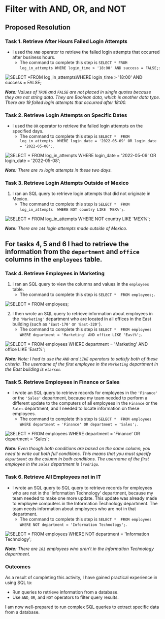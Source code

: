 # Filter with AND, OR, and NOT

## Proposed Resolution

### Task 1. Retrieve After Hours Failed Login Attempts

* I used the `AND` operator to retrieve the failed login attempts that occurred after business hours. 
    * The command to complete this step is `SELECT *
FROM log_in_attempts
WHERE login_time > '18:00' AND success = FALSE;`:

![SELECT *FROM log_in_attemptsWHERE login_time > '18:00' AND success = FALSE;](https://github.com/user-attachments/assets/b58798a1-3726-4e52-a27e-ae6f7787d8a9)

***Note:** Values of `TRUE` and `FALSE` are not placed in single quotes because they are not string data. They are Boolean data, which is another data type. There are 19 failed login attempts that occurred after 18:00.*

### Task 2. Retrieve Login Attempts on Specific Dates

* I used the `OR` operator to retrieve the failed login attempts on the specified days.
    * The command to complete this step is `SELECT * 
FROM log_in_attempts 
WHERE login_date = '2022-05-09' OR login_date = '2022-05-08';`.

![SELECT * FROM log_in_attempts WHERE login_date = '2022-05-09' OR login_date = '2022-05-08';](https://github.com/user-attachments/assets/4c273269-a070-46a6-8ef3-f6ab7ebd4ced)

***Note:** There are `75` login attempts in these two days.*

### Task 3. Retrieve Login Attempts Outside of Mexico

1. I ran an SQL query to retrieve login attempts that did not originate in Mexico.
    * The command to complete this step is `SELECT * 
FROM log_in_attempts 
WHERE NOT country LIKE 'MEX%';`.

![SELECT * FROM log_in_attempts WHERE NOT country LIKE 'MEX%';](https://github.com/user-attachments/assets/e9b66452-a279-4643-ab53-52dc48bd7a0b)

***Note:** There are `144` login attempts made outside of Mexico.*

## For tasks 4, 5 and 6 I had to retrieve the information from the `department` and `office` columns in the `employees` table.

### Task 4. Retrieve Employees in Marketing

1. I ran an SQL query to view the columns and values in the `employees` table.
    * The command to complete this step is `SELECT * 
FROM employees;`.

![SELECT * FROM employees;](https://github.com/user-attachments/assets/26c90a4a-36b1-42d6-be8c-d0972c80cd51)

2. I then wrote an SQL query to retrieve information about employees in the `'Marketing'` department who are located in all offices in the East building (such as `'East-170'` or `'East-320'`).
    * The command to complete this step is `SELECT * 
FROM employees 
WHERE department = 'Marketing' AND office LIKE 'East%';`.

![SELECT * FROM employees WHERE department = 'Marketing' AND office LIKE 'East%';](https://github.com/user-attachments/assets/8a9bcc7d-dbfc-40d1-998c-59fb70c335a6)

***Note:** Note: I had to use the `AND` and `LIKE` operators to satisfy both of these criteria. The username of the first employee in the `Marketing` department in the East building is `elarson`.*

### Task 5. Retrieve Employees in Finance or Sales

* I wrote an SQL query to retrieve records for employees in the `'Finance'` or the `'Sales'` department, because my team needed to perform a different update to the computers of all employees in the `Finance` or the `Sales` department, and I needed to locate information on these employees. 
  * The command to complete this step is `SELECT * 
FROM employees 
WHERE department = 'Finance' OR department = 'Sales';`.

![SELECT * FROM employees WHERE department = 'Finance' OR department = 'Sales';](https://github.com/user-attachments/assets/0baf15aa-54fa-435c-aa56-2c8e3c55a136)

***Note:** Even though both conditions are based on the same column, you need to write out both full conditions. This means that you must specify `department` as the column in both conditions. The username of the first employee in the `Sales` department is `lrodriqu`.*

### Task 6. Retrieve All Employees not in IT

* I wrote an SQL query to SQL query to retrieve records for employees who are not in the 'Information Technology' department, because my team needed to make one more update. This update was already made to employee computers in the Information Technology department. The team needs information about employees who are not in that department. 
  * The command to complete this step is `SELECT * 
FROM employees 
WHERE NOT department = 'Information Technology';`.

![SELECT * FROM employees WHERE NOT department = 'Information Technology';](https://github.com/user-attachments/assets/741b9dd6-2902-4527-962f-2e8d1aad937d)

***Note:** There are `161` employees who aren’t in the Information Technology department.*

###  Outcomes

As a result of completing this activity, I have gained practical experience in using SQL to:

* Run queries to retrieve information from a database.
* Use `AND`, `OR`, and `NOT` operators to filter query results.
  
I am now well-prepared to run complex SQL queries to extract specific data from a database.
